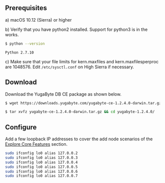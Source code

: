 ## Prerequisites

a) <i class="fab fa-apple" aria-hidden="true"></i> macOS 10.12 (Sierra) or higher

b) Verify that you have python2 installed. Support for python3 is in the works.

```sh
$ python --version
```

```
Python 2.7.10
```

c) Make sure that your file limits for kern.maxfiles and kern.maxfilesperproc are 1048576. Edit `/etc/sysctl.conf` on High Sierra if necessary.

## Download

Download the YugaByte DB CE package as shown below.

```sh
$ wget https://downloads.yugabyte.com/yugabyte-ce-1.2.4.0-darwin.tar.gz
```

```sh
$ tar xvfz yugabyte-ce-1.2.4.0-darwin.tar.gz && cd yugabyte-1.2.4.0/
```

## Configure

Add a few loopback IP addresses to cover the add node scenarios of the [Explore Core Features](../../explore/) section.

```sh
sudo ifconfig lo0 alias 127.0.0.2
sudo ifconfig lo0 alias 127.0.0.3
sudo ifconfig lo0 alias 127.0.0.4
sudo ifconfig lo0 alias 127.0.0.5
sudo ifconfig lo0 alias 127.0.0.6
sudo ifconfig lo0 alias 127.0.0.7
```
